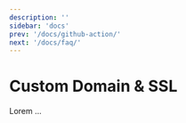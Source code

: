```yaml
---
description: ''
sidebar: 'docs'
prev: '/docs/github-action/'
next: '/docs/faq/'
---
```


# Custom Domain & SSL

Lorem ...